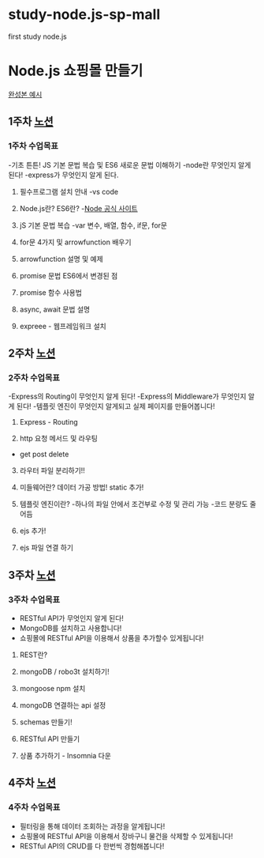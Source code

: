 # study-node.js-sp-mall
first study node.js

 # Node.js 쇼핑몰 만들기
 [완성본 예시](http://3.36.86.60:3001/goods)

## 1주차 [노션]
[노션]:https://www.notion.so/Node-js-1-a55fa0dd5e344cf99c70354e41783d56#22f1240eb22344dfbad31cb98e652f50

### 1주차 수업목표
-기초 튼튼! JS 기본 문법 복습 및 ES6 새로운 문법 이해하기
-node란 무엇인지 알게 된다!
-express가 무엇인지 알게 된다.


1. 필수프로그램 설치 안내
  -vs code 

2. Node.js란? ES6란?
  -[Node 공식 사이트](https://nodejs.org/ko/)

3. jS 기본 문법 복습
  -var 변수, 배열, 함수, if문, for문

4. for문 4가지 및 arrowfunction 배우기

5. arrowfunction 설명 및 예제

6. promise 문법 ES6에서 변경된 점

7. promise 함수 사용법

8. async, await  문법 설명

9. expreee - 웹프레임워크 설치



## 2주차 [노션]
[노션]:https://www.notion.so/Node-js-2-d81e5fc6e4e14630a713ad134db43994

### 2주차 수업목표
-Express의 Routing이 무엇인지 알게 된다!
-Express의 Middleware가 무엇인지 알게 된다!
-템플릿 엔진이 무엇인지 알게되고 실제 페이지를 만들어봅니다!


1. Express - Routing

2. http 요청 메서드 및 라우팅
- get post delete

3. 라우터 파일 분리하기!!

4. 미들웨어란? 데이터 가공 방법! static 추가!

5. 템플릿 엔진이란?
-하나의 파일 안에서 조건부로 수정 및 관리 가능
-코드 분량도 줄어듬

6. ejs 추가!

7. ejs 파일 연결 하기

## 3주차 [노션]
[노션]:https://www.notion.so/Node-js-3-cde44c3c76e249ee8096b62bd8e2201b

### 3주차 수업목표
- RESTful API가 무엇인지 알게 된다!
- MongoDB를 설치하고 사용합니다!
- 쇼핑몰에 RESTful API을 이용해서 상품을 추가할수 있게됩니다!


1. REST란?

2. mongoDB / robo3t 설치하기!

3. mongoose npm 설치

4. mongoDB 연결하는 api 설정

5. schemas 만들기!

6. RESTful API 만들기

7. 상품 추가하기 - Insomnia 다운

## 4주차 [노션]
[노션]:https://www.notion.so/Node-js-4-5f3dcc8644044f71b0d5015103c0d744

### 4주차 수업목표
- 필터링을 통해 데이터 조회하는 과정을 알게됩니다!
- 쇼핑몰에 RESTful API을 이용해서 장바구니 물건을 삭제할 수 있게됩니다!
- RESTful API의 CRUD를 다 한번씩 경험해봅니다!







